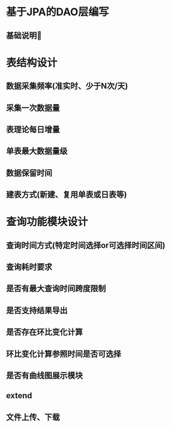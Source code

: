 # 基于JPA的DAO层编写
## 基础说明
# 表结构设计
## 数据采集频率(准实时、少于N次/天)
## 采集一次数据量
## 表理论每日增量
## 单表最大数据量级
## 数据保留时间
## 建表方式(新建、复用单表或日表等)
# 查询功能模块设计
## 查询时间方式(特定时间选择or可选择时间区间)
## 查询耗时要求
## 是否有最大查询时间跨度限制
## 是否支持结果导出
## 是否存在环比变化计算
## 环比变化计算参照时间是否可选择
## 是否有曲线图展示模块
## extend
## 文件上传、下载

